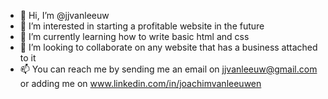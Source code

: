 - 👋 Hi, I’m @jjvanleeuw
- 👀 I’m interested in starting a profitable website in the future
- 🌱 I’m currently learning how to write basic html and css
- 💞️ I’m looking to collaborate on any website that has a business attached to it
- 📫 You can reach me by sending me an email on jjvanleeuw@gmail.com or adding me on www.linkedin.com/in/joachimvanleeuwen

<!---
jjvanleeuw/jjvanleeuw is a ✨ special ✨ repository because its `README.md` (this file) appears on your GitHub profile.
You can click the Preview link to take a look at your changes.
--->
